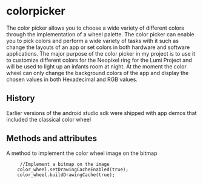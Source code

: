 # colorpicker
The color picker allows you to choose a wide variety of different colors through the implementation of a wheel palette. The color picker can enable you to pick colors and perform a wide variety of tasks with it such as change the layouts of an app or set colors in both hardware and software applications. The major purpose of the color picker in my project is to use it to customize different colors for the Neopixel ring for the Lumi Project and will be used to light up an infants room at night. At the moment the color wheel can only change the background colors of the app and display the chosen values in both Hexadecimal and RGB values.

## History
Earlier versions of the android studio sdk were shipped with app demos that included the classical color wheel

## Methods and attributes

A method to implement the color wheel image on the bitmap
```
     //Implement a bitmap on the image
    color_wheel.setDrawingCacheEnabled(true);
    color_wheel.buildDrawingCache(true);
```
